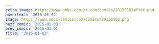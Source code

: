 ```yaml
---
extra_image: https://www.smbc-comics.com/comics/20150102after.png
hovertext: '2015-01-02'
image: https://www.smbc-comics.com/comics/20150102.png
next_comic: '2015-01-03'
prev_comic: '2015-01-01'
title: '2015-01-02'
---
```


